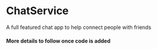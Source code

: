 # ChatService
A full featured chat app to help connect people with friends

#### More details to follow once code is added